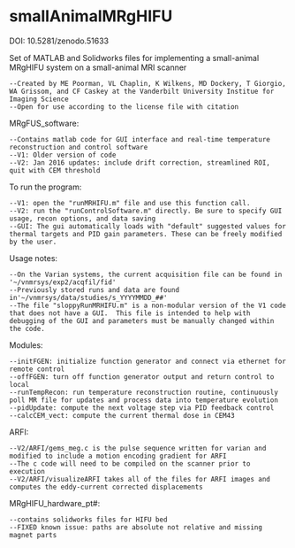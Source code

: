 smallAnimalMRgHIFU
==================
DOI: 10.5281/zenodo.51633

Set of MATLAB and Solidworks files for implementing a small-animal MRgHIFU system on a small-animal MRI scanner

    --Created by ME Poorman, VL Chaplin, K Wilkens, MD Dockery, T Giorgio, WA Grissom, and CF Caskey at the Vanderbilt University Institue for Imaging Science
    --Open for use according to the license file with citation

MRgFUS_software:

    --Contains matlab code for GUI interface and real-time temperature reconstruction and control software
    --V1: Older version of code
    --V2: Jan 2016 updates: include drift correction, streamlined ROI, quit with CEM threshold

To run the program:

    --V1: open the "runMRHIFU.m" file and use this function call.
    --V2: run the "runControlSoftware.m" directly. Be sure to specify GUI usage, recon options, and data saving
    --GUI: The gui automatically loads with "default" suggested values for thermal targets and PID gain parameters. These can be freely modified by the user.

Usage notes:

    --On the Varian systems, the current acquisition file can be found in '~/vnmrsys/exp2/acqfil/fid'
    --Previously stored runs and data are found in'~/vnmrsys/data/studies/s_YYYYMMDD_##'
    --The file "sloppyRunMRHIFU.m" is a non-modular version of the V1 code that does not have a GUI.  This file is intended to help with debugging of the GUI and parameters must be manually changed within the code.

Modules:

    --initFGEN: initialize function generator and connect via ethernet for remote control
    --offFGEN: turn off function generator output and return control to local
    --runTempRecon: run temperature reconstruction routine, continuously poll MR file for updates and process data into temperature evolution
    --pidUpdate: compute the next voltage step via PID feedback control
    --calcCEM_vect: compute the current thermal dose in CEM43
ARFI:

    --V2/ARFI/gems_meg.c is the pulse sequence written for varian and modified to include a motion encoding gradient for ARFI
    --The c code will need to be compiled on the scanner prior to execution
    --V2/ARFI/visualizeARFI takes all of the files for ARFI images and computes the eddy-current corrected displacements   
    
MRgHIFU_hardware_pt#: 

    --contains solidworks files for HIFU bed
    --FIXED known issue: paths are absolute not relative and missing magnet parts
